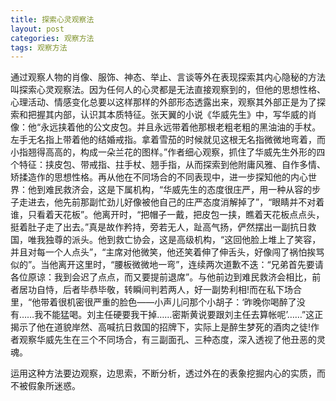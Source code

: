 ```yaml
---
title: 探索心灵观察法
layout: post
categories: 观察方法
tags: 观察方法
---
```


通过观察人物的肖像、服饰、神态、举止、言谈等外在表现探索其内心隐秘的方法叫探索心灵观察法。因为任何人的心灵都是无法直接观察到的，但他的思想性格、心理活动、情感变化总要以这样那样的外部形态透露出来，观察其外部正是为了探索和把握其内部，认识其本质特征。张天翼的小说《华威先生》中，写华威的肖像：他“永远挟着他的公文皮包。并且永远带着他那根老粗老粗的黑油油的手杖。左手无名指上带着他的结婚戒指。拿着雪茄的时候就见这根无名指微微地弯着，而小指翘得高高的，构成一朵兰花的图样。”作者细心观察，抓住了华威先生外形的四个特征：挟皮包、带戒指、拄手杖、翘手指，从而探索到他附庸风雅、自作多情、矫揉造作的思想性格。再从他在不同场合的不同表现中，进一步探知他的内心世界：他到难民救济会，这是下属机构，“华威先生的态度很庄严，用一种从容的步子走进去，他先前那副忙劲儿好像被他自己的庄严态度消解掉了”，“眼睛并不对着谁，只看着天花板”。他离开时，“把帽子一戴，把皮包一挟，瞧着天花板点点头，挺着肚子走了出去。”真是故作矜持，旁若无人，趾高气扬，俨然摆出一副抗日救国，唯我独尊的派头。他到救亡协会，这是高级机构，“这回他脸上堆上了笑容，并且对每一个人点头”，“主席对他微笑，他还笑着伸了伸舌头，好像闯了祸怕挨骂似的”。当他离开这里时，“腰板微微地一弯”，连续两次道歉不迭：“兄弟首先要请各位原谅：我到会迟了点点，而又要提前退席”。与他前边到难民救济会相比，前者居功自恃，后者毕恭毕敬，转瞬间判若两人，好一副势利相!而在私下场合里，“他带着很机密很严重的脸色——小声儿问那个小胡子：‘昨晚你喝醉了没有……我不能猛喝。刘主任硬要我干掉……密斯黄说要跟刘主任去算帐呢’……”这正揭示了他在道貌岸然、高喊抗日救国的招牌下，实际上是醉生梦死的酒肉之徒!作者观察华威先生在三个不同场合，有三副面孔、三种态度，深入透视了他丑恶的灵魂。

运用这种方法要边观察，边思索，不断分析，透过外在的表象挖掘内心的实质，而不被假象所迷惑。 